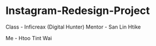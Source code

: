 # Instagram-Redesign-Project 

Class - Inficreax (Digital Hunter)
Mentor - San Lin Htike

Me - Htoo Tint Wai
